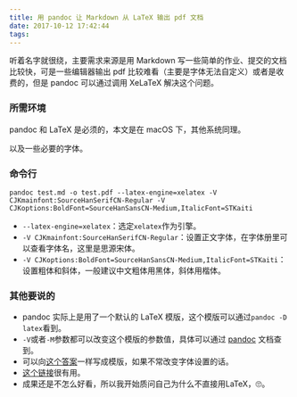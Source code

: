 ```yaml
---
title: 用 pandoc 让 Markdown 从 LaTeX 输出 pdf 文档
date: 2017-10-12 17:42:44
tags:
---
```


听着名字就很绕，主要需求来源是用 Markdown 写一些简单的作业、提交的文档比较快，可是一些编辑器输出 pdf 比较难看（主要是字体无法自定义）或者是收费的，但是 pandoc 可以通过调用 XeLaTeX 解决这个问题。

<!-- more -->

### 所需环境

pandoc 和 LaTeX 是必须的，本文是在 macOS 下，其他系统同理。

以及一些必要的字体。

### 命令行

```
pandoc test.md -o test.pdf --latex-engine=xelatex -V CJKmainfont:SourceHanSerifCN-Regular -V CJKoptions:BoldFont=SourceHanSansCN-Medium,ItalicFont=STKaiti
```

* `--latex-engine=xelatex`：选定`xelatex`作为引擎。
* `-V CJKmainfont:SourceHanSerifCN-Regular`：设置正文字体，在字体册里可以查看字体名，这里是思源宋体。
* `-V CJKoptions:BoldFont=SourceHanSansCN-Medium,ItalicFont=STKaiti`：设置粗体和斜体，一般建议中文粗体用黑体，斜体用楷体。

### 其他要说的

* pandoc 实际上是用了一个默认的 LaTeX 模版，这个模版可以通过`pandoc -D latex`看到。
* `-V`或者`-M`参数都可以改变这个模版的参数值，具体可以通过 [pandoc](https://pandoc.org/MANUAL.html) 文档查到。
* 可以向[这个答案](https://tex.stackexchange.com/questions/341809/pandoc-does-not-recognize-chinese-characters})一样写成模版，如果不常改变字体设置的话。
* [这个链接](http://www.bagualu.net/wordpress/archives/5396)很有用。
* 成果还是不怎么好看，所以我开始质问自己为什么不直接用LaTeX，🙄️。	
